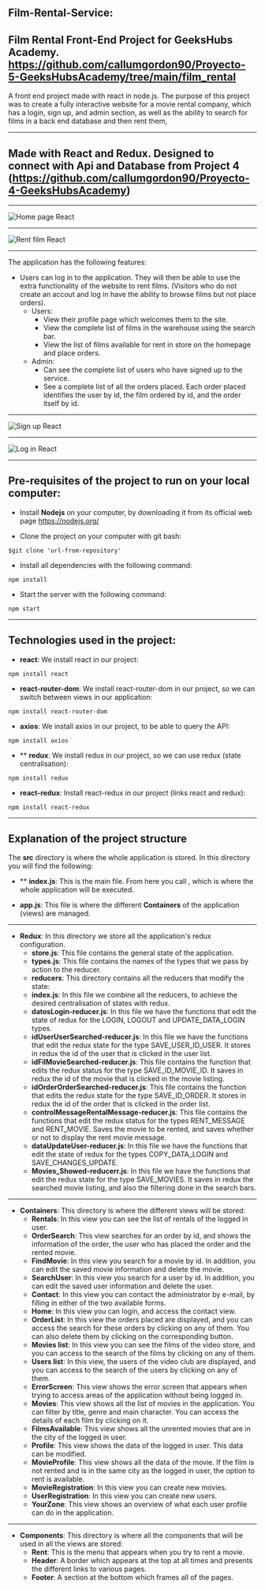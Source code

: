 ## Film-Rental-Service:

## Film Rental Front-End Project for GeeksHubs Academy.  https://github.com/callumgordon90/Proyecto-5-GeeksHubsAcademy/tree/main/film_rental

A front end project made with react in node.js. The purpose of this project was to create a fully interactive website for a movie rental company, which has a login, sign up, and admin section, as well as the ability to search for films in a back end database and then rent them,

***

## Made with React and Redux. Designed to connect with Api and Database from Project 4 (https://github.com/callumgordon90/Proyecto-4-GeeksHubsAcademy)


***
![Home page React](src/readmePhotos/homepage.jpg)
***
![Rent film React](src/readmePhotos/ordernow.jpg)
***


The application has the following features:
* Users can log in to the application. They will then be able to use the extra functionality of the website to rent films. (Visitors who do not create an accout and log in have the ability to browse films but not place orders).
    * Users:
        * View their profile page which welcomes them to the site.
        * View the complete list of films in the warehouse using the search bar.
        * View the list of films available for rent in store on the homepage and place orders.
    * Admin:
        * Can see the complete list of users who have signed up to the service.
        * See a complete list of all the orders placed. Each order placed identifies the user by id, the film ordered by id, and the order itself by id.

***

![Sign up React](src/readmePhotos/signUp.jpg)
***

![Log in React](src/readmePhotos/login.jpg)
***


## Pre-requisites of the project to run on your local computer:

* Install **Nodejs** on your computer, by downloading it from its official web page
https://nodejs.org/

* Clone the project on your computer with git bash:
```
$git clone 'url-from-repository'
```

* Install all dependencies with the following command:
```
npm install
```

* Start the server with the following command:
```
npm start
```
***

## Technologies used in the project:

* **react**: We install react in our project:
```
npm install react
```
* **react-router-dom**: We install react-router-dom in our project, so we can switch between views in our application:
```
npm install react-router-dom
```
* **axios**: We install axios in our project, to be able to query the API:
```
npm install axios
```
* ** **redux**: We install redux in our project, so we can use redux (state centralisation):
```
npm install redux
```
* **react-redux**: Install react-redux in our project (links react and redux):
```
npm install react-redux
```

***


## Explanation of the project structure

The **src** directory is where the whole application is stored. In this directory you will find the following:

* ** **index.js**: This is the main file. From here you call **<App/>**, which is where the whole application will be executed.

* **app.js**: This file is where the different **Containers** of the application (views) are managed.

***


* **Redux**: In this directory we store all the application's redux configuration.
    * **store.js**: This file contains the general state of the application.
    * **types.js**: This file contains the names of the types that we pass by action to the reducer.
    * **reducers**: This directory contains all the reducers that modify the state:
    * **index.js**: In this file we combine all the reducers, to achieve the desired centralisation of states with redux.
    * **datosLogin-reducer.js**: In this file we have the functions that edit the state of redux for the LOGIN, LOGOUT and UPDATE_DATA_LOGIN types.
    * **idUserUserSearched-reducer.js**: In this file we have the functions that edit the redux state for the type SAVE_USER_ID_USER. It stores in redux the id of the user that is clicked in the user list.
    * **idFilMovieSearched-reducer.js**: This file contains the function that edits the redux status for the type SAVE_ID_MOVIE_ID. It saves in redux the id of the movie that is clicked in the movie listing.
    * **idOrderOrderSearched-reducer.js**: This file contains the function that edits the redux state for the type SAVE_ID_ORDER. It stores in redux the id of the order that is clicked in the order list.
    * **controlMessageRentalMessage-reducer.js**: This file contains the functions that edit the redux status for the types RENT_MESSAGE and RENT_MOVIE. Saves the movie to be rented, and saves whether or not to display the rent movie message.
    * **dataUpdateUser-reducer.js**: In this file we have the functions that edit the state of redux for the types COPY_DATA_LOGIN and SAVE_CHANGES_UPDATE.
    * **Movies_Showed-reducerr.js**: In this file we have the functions that edit the redux state for the type SAVE_MOVIES. It saves in redux the searched movie listing, and also the filtering done in the search bars.

***


* **Containers**: This directory is where the different views will be stored:
    * **Rentals**: In this view you can see the list of rentals of the logged in user.
    * **OrderSearch**: This view searches for an order by id, and shows the information of the order, the user who has placed the order and the rented movie.
    * **FindMovie**: In this view you search for a movie by id. In addition, you can edit the saved movie information and delete the movie.
    * **SearchUser**: In this view you search for a user by id. In addition, you can edit the saved user information and delete the user.
    * **Contact**: In this view you can contact the administrator by e-mail, by filling in either of the two available forms.
    * **Home**: In this view you can login, and access the contact view.
    * **OrderList**: In this view the orders placed are displayed, and you can access the search for these orders by clicking on any of them. You can also delete them by clicking on the corresponding button.
    * **Movies list**: In this view you can see the films of the video store, and you can access to the search of the films by clicking on any of them.
    * **Users list**: In this view, the users of the video club are displayed, and you can access to the search of the users by clicking on any of them.
    * **ErrorScreen**: This view shows the error screen that appears when trying to access areas of the application without being logged in.
    * **Movies**: This view shows all the list of movies in the application. You can filter by title, genre and main character. You can access the details of each film by clicking on it.
    * **FilmsAvailable**: This view shows all the unrented movies that are in the city of the logged in user.
    * **Profile**: This view shows the data of the logged in user. This data can be modified.
    * **MovieProfile**: This view shows all the data of the movie. If the film is not rented and is in the same city as the logged in user, the option to rent is available.
    * **MovieRegistration**: In this view you can create new movies.
    * **UserRegistration**: In this view you can create new users.
    * **YourZone**: This view shows an overview of what each user profile can do in the application.

***

* **Components**: This directory is where all the components that will be used in all the views are stored:
    * **Rent**: This is the menu that appears when you try to rent a movie.
    * **Header**: A border which appears at the top at all times and presents the different links to various pages.
    * **Footer**: A section at the bottom which frames all of the pages.
    
    
